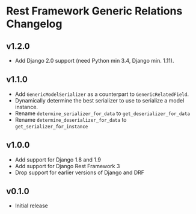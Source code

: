 # Rest Framework Generic Relations Changelog

## v1.2.0

* Add Django 2.0 support (need Python min 3.4, Django min. 1.11).

## v1.1.0

* Add `GenericModelSerializer` as a counterpart to `GenericRelatedField`.
* Dynamically determine the best serializer to use to serialize a model instance.
* Rename `determine_serializer_for_data` to `get_deserializer_for_data`
* Rename `determine_deserializer_for_data` to `get_serializer_for_instance`

## v1.0.0

* Add support for Django 1.8 and 1.9
* Add support for Django Rest Framework 3
* Drop support for earlier versions of Django and DRF

## v0.1.0

* Initial release
